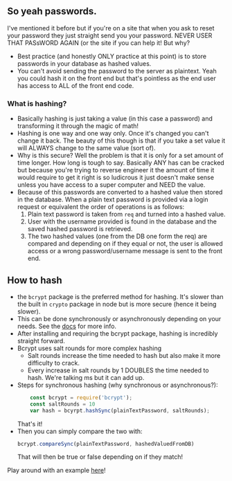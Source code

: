 ## So yeah passwords.

I've mentioned it before but if you're on a site that when you ask to reset your password they just straight send you your password. NEVER USER THAT PASsWORD AGAIN (or the site if you can help it! But why?
* Best practice (and honestly ONLY practice at this point) is to store passwords in your database as hashed values.
* You can't avoid sending the password to the server as plaintext. Yeah you could hash it on the front end but that's pointless as the end user has access to ALL of the front end code.

### What is hashing?
* Basically hashing is just taking a value (in this case a password) and transforming it through the magic of math!
* Hashing is one way and one way only. Once it's changed you can't change it back. The beauty of this though is that if you take a set value it will ALWAYS change to the same value (sort of).
* Why is this secure? Well the problem is that it is only for a set amount of time longer. How long is tough to say. Basically ANY has can be cracked but because you're trying to reverse engineer it the amount of time it would require to get it right is so ludicrous it just doesn't make sense unless you have access to a super computer and NEED the value.
* Because of this passwords are converted to a hashed value then stored in the database. When a plain text password is provided via a login request or equivalent the order of operations is as follows:
    1. Plain text password is taken from `req` and turned into a hashed value. 
    2. User with the username provided is found in the database and the saved hashed password is retrieved.
    3. The two hashed values (one from the DB one form the req) are compared and depending on if they equal or not, the user is allowed access or a wrong password/username message is sent to the front end.

## How to hash

*  the `bcrypt` package is the preferred method for hashing. It's slower than the built in `crypto` package in node but is more secure (hence it being slower).
* This can be done synchronously or asynchronously depending on your needs. See the [docs](https://www.npmjs.com/package/bcrypt) for more info.
* After installing and requiring the bcrypt package, hashing is incredibly straight forward.
* Bcrypt uses salt rounds for more complex hashing
    * Salt rounds increase the time needed to hash but also make it more difficulty to crack. 
    * Every increase in salt rounds by 1 DOUBLES the time needed to hash. We're talking ms but it can add up.
* Steps for synchronous hashing (why synchronous or asynchronous?): 
    ``` javascript
        const bcrypt = require('bcrypt');
        const saltRounds = 10 
        var hash = bcyrpt.hashSync(plainTextPassword, saltRounds);
    ```
    That's it!
* Then you can simply compare the two with: 
    ``` javascript
    bcrypt.compareSync(plainTextPassword, hashedValuedFromDB)
    ```
    That will then be true or false depending on if they match!

Play around with an example [here](https://www.dailycred.com/article/bcrypt-calculator)!
